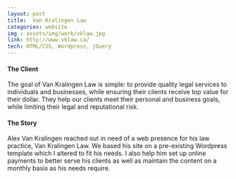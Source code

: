 ```yaml
---
layout: post
title:  Van Kralingen Law
categories: website
img : assets/img/work/vklaw.jpg
link: http://www.vklaw.ca/
tech: HTML/CSS, Wordpress, jQuery
---
```


#### The Client
The goal of Van Kralingen Law is simple: to provide quality legal services to individuals and businesses, while ensuring their clients receive top value for their dollar. They help our clients meet their personal and business goals, while limiting their legal and reputational risk.

#### The Story
Alex Van Kralingen reached out in need of a web presence for his law practice, Van Kralingen Law. We based his site on a pre-existing Wordpress template which I altered to fit his needs. I also help him set up online payments to better serve his clients as well as maintain the content on a monthly basis as his needs require.
